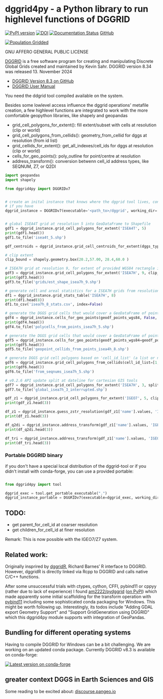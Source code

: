 # dggrid4py - a Python library to run highlevel functions of DGGRID

[![PyPI version](https://badge.fury.io/py/dggrid4py.svg)](https://badge.fury.io/py/dggrid4py) [![DOI](https://zenodo.org/badge/295495597.svg)](https://zenodo.org/badge/latestdoi/295495597) [![Documentation Status](https://readthedocs.org/projects/dggrid4py/badge/?version=latest)](https://dggrid4py.readthedocs.io/en/latest/?badge=latest) [GitHub](https://github.com/allixender/dggrid4py/)

[![Population Gridded](day-04-hexa.png)](https://twitter.com/allixender/status/1324055326111485959)

GNU AFFERO GENERAL PUBLIC LICENSE

[DGGRID](https://www.discreteglobalgrids.org/software/) is a free software program for creating and manipulating Discrete Global Grids created and maintained by Kevin Sahr. DGGRID version 8.34 was released 13. November 2024

- [DGGRID Version 8.3 on GitHub](https://github.com/sahrk/DGGRID)
- [DGGRID User Manual](https://github.com/sahrk/DGGRID/blob/d08e10d761f7bedd72a253ab1057458f339de51e/dggridManualV81b.pdf)

You need the ddgrid tool compiled available on the system.

Besides some lowlevel access influence the dggrid operations' metafile creation, a few highlevel functions are integrated to work with the more comfortable geopython libraries, like shapely and geopandas

- grid_cell_polygons_for_extent(): fill extent/subset with cells at resolution (clip or world)
- grid_cell_polygons_from_cellids(): geometry_from_cellid for dggs at resolution (from id list)
- grid_cellids_for_extent(): get_all_indexes/cell_ids for dggs at resolution (clip or world)
- cells_for_geo_points(): poly_outline for point/centre at resolution
- address_transform():  conversion betwenn cell_id address types, like SEQNUM, Z7, or Q2DI


```python
import geopandas
import shapely

from dggrid4py import DGGRIDv7


# create an inital instance that knows where the dggrid tool lives, configure temp workspace and log/stdout output
# if you have 
dggrid_instance = DGGRIDv7(executable='<path_to>/dggrid', working_dir='.', capture_logs=False, silent=False, tmp_geo_out_legacy=False, debug=False)


# global ISEA4T grid at resolution 5 into GeoDataFrame to Shapefile
gdf1 = dggrid_instance.grid_cell_polygons_for_extent('ISEA4T', 5)
print(gdf1.head())
gdf1.to_file('isea4t_5.shp')

gdf_centroids = dggrid_instance.grid_cell_centroids_for_extent(dggs_type='ISEA7H', resolution=4, mixed_aperture_level=None, clip_geom=None)

# clip extent
clip_bound = shapely.geometry.box(20.2,57.00, 28.4,60.0 )

# ISEA7H grid at resolution 9, for extent of provided WGS84 rectangle into GeoDataFrame to Shapefile
gdf3 = dggrid_instance.grid_cell_polygons_for_extent('ISEA7H', 9, clip_geom=est_bound)
print(gdf3.head())
gdf3.to_file('grids/est_shape_isea7h_9.shp')

# generate cell and areal statistics for a ISEA7H grids from resolution 0 to 8 (return a pandas DataFrame)
df1 = dggrid_instance.grid_stats_table('ISEA7H', 8)
print(df1.head(8))
df1.to_csv('isea7h_8_stats.csv', index=False)

# generate the DGGS grid cells that would cover a GeoDataFrame of points, return Polygons with cell IDs as GeoDataFrame
gdf4 = dggrid_instance.cells_for_geo_points(geodf_points_wgs84, False, 'ISEA7H', 5)
print(gdf4.head())
gdf4.to_file('polycells_from_points_isea7h_5.shp')

# generate the DGGS grid cells that would cover a GeoDataFrame of points, return cell IDs added as column to the points GDF
gdf5 = dggrid_instance.cells_for_geo_points(geodf_points_wgs84=geodf_points_wgs84, cell_ids_only=True, dggs_type='ISEA4H', resolution=8)
print(gdf5.head())
gdf5.to_file('geopoint_cellids_from_points_isea4h_8.shp')

# generate DGGS grid cell polygons based on 'cell_id_list' (a list or np.array of provided cell_ids)
gdf6 = dggrid_instance.grid_cell_polygons_from_cellids(cell_id_list=[1, 4, 8], 'ISEA7H', 5)
print(gdf6.head())
gdf6.to_file('from_seqnums_isea7h_5.shp')

# v0.2.6 API update split at dateline for cartesian GIS tools
gdf7 = dggrid_instance.grid_cell_polygons_for_extent('ISEA7H', 3, split_dateline=True)
gdf7.to_file('global_isea7h_3_interrupted.shp')

gdf_z1 = dggrid_instance.grid_cell_polygons_for_extent('IGEO7', 5, clip_geom=est_bound, output_address_type='Z7_STRING')
print(gdf_z1.head(3))

df_z1 = dggrid_instance.guess_zstr_resolution(gdf_z1['name'].values, 'IGEO7', input_address_type='Z7_STRING')
print(df_z1.head(3))

df_q2di = dggrid_instance.address_transform(gdf_z1['name'].values, 'IGEO7', 5, input_address_type='Z7_STRING', output_address_type='Q2DI')
print(df_q2di.head(3))

df_tri = dggrid_instance.address_transform(gdf_z1['name'].values, 'IGEO7', 5, input_address_type='Z7_STRING', output_address_type='PROJTRI')
print(df_tri.head(3))

```


### Portable DGGRID binary

if you don't have a special local distribution of the dggrid-tool or if you didn't install with conda-forge, you can use a provided portable:

```python

from dggrid4py import tool

dggrid_exec = tool.get_portable_executable(".")
dggrid_instance_portable = DGGRIDv7(executable=dggrid_exec, working_dir='.', capture_logs=False, silent=True, has_gdal=False, tmp_geo_out_legacy=True, debug=False)

```

## TODO:

- get parent_for_cell_id at coarser resolution
- get children_for_cell_id at finer resolution

Remark: This is now possible with the IGEO7/Z7 system.

## Related work:

Originally insprired by [dggridR](https://github.com/r-barnes/dggridR), Richard Barnes’ R interface to DGGRID. However, dggridR is directly linked via Rcpp to DGGRID and calls native C/C++ functions.

After some unsuccessful trials with ctypes, cython, CFFI, pybind11 or cppyy (rather due to lack of experience) I found [am2222/pydggrid](https://github.com/am2222/pydggrid) ([on PyPI](https://pypi.org/project/pydggrid/)) which made apparently some initial scaffolding for the transform operation with [pybind11](https://pybind11.readthedocs.io/en/master/) including some sophisticated conda packaging for Windows. This might be worth following up. Interestingly, its todos include "Adding GDAL export Geometry Support" and "Support GridGeneration using DGGRID" which this dggrid4py module supports with integration of GeoPandas.


## Bundling for different operating systems

Having to compile DGGRID for Windows can be a bit challenging. We are
working on an updated conda package. Currently DGGRID v8.3 is available on conda-forge:

[![Latest version on conda-forge](https://anaconda.org/conda-forge/dggrid/badges/version.svg)](https://anaconda.org/conda-forge/dggrid)

## greater context DGGS in Earth Sciences and GIS

Some reading to be excited about: [discourse.pangeo.io](https://discourse.pangeo.io/t/discrete-global-grid-systems-dggs-use-with-pangeo/2274)

